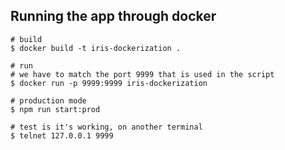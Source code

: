 ## Running the app through docker

```docker
# build
$ docker build -t iris-dockerization .

# run
# we have to match the port 9999 that is used in the script
$ docker run -p 9999:9999 iris-dockerization

# production mode
$ npm run start:prod

# test is it's working, on another terminal
$ telnet 127.0.0.1 9999
```
